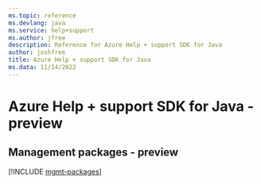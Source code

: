 ```yaml
---
ms.topic: reference
ms.devlang: java
ms.service: help+support
ms.author: jfree
description: Reference for Azure Help + support SDK for Java
author: joshfree
title: Azure Help + support SDK for Java
ms.data: 11/14/2022
---
```

# Azure Help + support SDK for Java - preview

## Management packages - preview
[!INCLUDE [mgmt-packages](help-+-support-mgmt-index.md)]